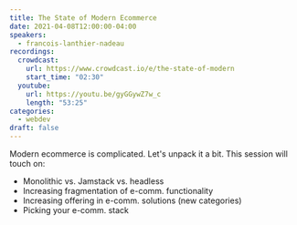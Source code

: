 ```yaml
---
title: The State of Modern Ecommerce
date: 2021-04-08T12:00:00-04:00
speakers:
  - francois-lanthier-nadeau
recordings:
  crowdcast:
    url: https://www.crowdcast.io/e/the-state-of-modern
    start_time: "02:30"
  youtube:
    url: https://youtu.be/gyGGywZ7w_c
    length: "53:25"
categories:
  - webdev
draft: false
---
```


Modern ecommerce is complicated. Let's unpack it a bit. This session will touch on:

- Monolithic vs. Jamstack vs. headless
- Increasing fragmentation of e-comm. functionality
- Increasing offering in e-comm. solutions (new categories)
- Picking your e-comm. stack
